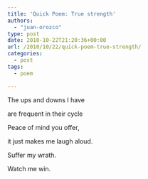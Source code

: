```yaml
---
title: 'Quick Poem: True strength'
authors: 
  - "juan-orozco"
type: post
date: 2010-10-22T21:20:36+00:00
url: /2010/10/22/quick-poem-true-strength/
categories:
  - post
tags:
  - poem

---
```

The ups and downs I have
  
are frequent in their cycle
  
Peace of mind you offer,
  
it just makes me laugh aloud.
  
Suffer my wrath.
  
Watch me win.